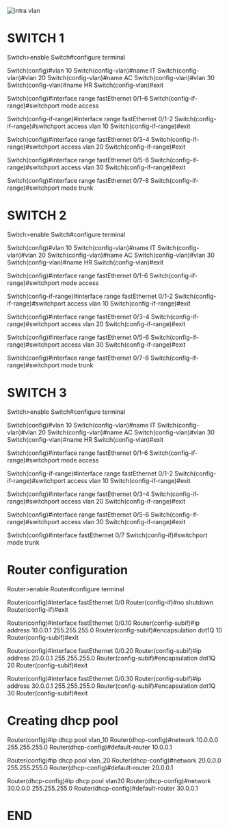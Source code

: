 ![intra vlan](https://user-images.githubusercontent.com/20280030/147723883-de414dc2-5f67-4c43-9c31-3640d76b9ca8.png)



SWITCH 1
==========================================================
Switch>enable 
Switch#configure  terminal 

Switch(config)#vlan 10
Switch(config-vlan)#name IT
Switch(config-vlan)#vlan 20 
Switch(config-vlan)#name AC
Switch(config-vlan)#vlan 30 
Switch(config-vlan)#name HR
Switch(config-vlan)#exit

Switch(config)#interface range fastEthernet 0/1-6
Switch(config-if-range)#switchport mode access

Switch(config-if-range)#interface range fastEthernet 0/1-2
Switch(config-if-range)#switchport access vlan 10
Switch(config-if-range)#exit

Switch(config)#interface range fastEthernet 0/3-4
Switch(config-if-range)#switchport access vlan 20 
Switch(config-if-range)#exit

Switch(config)#interface range fastEthernet 0/5-6
Switch(config-if-range)#switchport access vlan 30 
Switch(config-if-range)#exit

Switch(config)#interface range fastEthernet 0/7-8
Switch(config-if-range)#switchport mode trunk 


SWITCH 2 
==========================================================
Switch>enable 
Switch#configure  terminal 

Switch(config)#vlan 10
Switch(config-vlan)#name IT
Switch(config-vlan)#vlan 20 
Switch(config-vlan)#name AC
Switch(config-vlan)#vlan 30 
Switch(config-vlan)#name HR
Switch(config-vlan)#exit

Switch(config)#interface range fastEthernet 0/1-6
Switch(config-if-range)#switchport mode access

Switch(config-if-range)#interface range fastEthernet 0/1-2
Switch(config-if-range)#switchport access vlan 10
Switch(config-if-range)#exit

Switch(config)#interface range fastEthernet 0/3-4
Switch(config-if-range)#switchport access vlan 20 
Switch(config-if-range)#exit

Switch(config)#interface range fastEthernet 0/5-6
Switch(config-if-range)#switchport access vlan 30 
Switch(config-if-range)#exit

Switch(config)#interface range fastEthernet 0/7-8
Switch(config-if-range)#switchport mode trunk 


SWITCH 3
==========================================================
Switch>enable 
Switch#configure  terminal 

Switch(config)#vlan 10
Switch(config-vlan)#name IT
Switch(config-vlan)#vlan 20 
Switch(config-vlan)#name AC
Switch(config-vlan)#vlan 30 
Switch(config-vlan)#name HR
Switch(config-vlan)#exit

Switch(config)#interface range fastEthernet 0/1-6
Switch(config-if-range)#switchport mode access

Switch(config-if-range)#interface range fastEthernet 0/1-2
Switch(config-if-range)#switchport access vlan 10
Switch(config-if-range)#exit

Switch(config)#interface range fastEthernet 0/3-4
Switch(config-if-range)#switchport access vlan 20 
Switch(config-if-range)#exit

Switch(config)#interface range fastEthernet 0/5-6
Switch(config-if-range)#switchport access vlan 30 
Switch(config-if-range)#exit 

Switch(config)#interface fastEthernet 0/7
Switch(config-if)#switchport mode trunk 


Router configuration
============================================================ 
Router>enable 
Router#configure terminal 

Router(config)#interface fastEthernet 0/0
Router(config-if)#no shutdown 
Router(config-if)#exit

Router(config)#interface fastEthernet 0/0.10
Router(config-subif)#ip address 10.0.0.1 255.255.255.0 
Router(config-subif)#encapsulation dot1Q 10
Router(config-subif)#exit

Router(config)#interface fastEthernet 0/0.20
Router(config-subif)#ip address 20.0.0.1 255.255.255.0 
Router(config-subif)#encapsulation dot1Q 20
Router(config-subif)#exit

Router(config)#interface fastEthernet 0/0.30
Router(config-subif)#ip address 30.0.0.1 255.255.255.0 
Router(config-subif)#encapsulation dot1Q 30
Router(config-subif)#exit


Creating dhcp pool
==============================================================
Router(config)#ip dhcp pool vlan_10
Router(dhcp-config)#network 10.0.0.0 255.255.255.0
Router(dhcp-config)#default-router 10.0.0.1 

Router(config)#ip dhcp pool vlan_20
Router(dhcp-config)#network 20.0.0.0 255.255.255.0
Router(dhcp-config)#default-router 20.0.0.1 

Router(dhcp-config)#ip dhcp pool vlan30
Router(dhcp-config)#network 30.0.0.0 255.255.255.0
Router(dhcp-config)#default-router 30.0.0.1 


END
==============================================================
